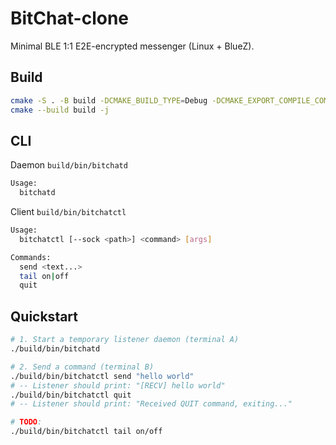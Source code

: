 # BitChat-clone

Minimal BLE 1:1 E2E-encrypted messenger (Linux + BlueZ).

## Build

```bash
cmake -S . -B build -DCMAKE_BUILD_TYPE=Debug -DCMAKE_EXPORT_COMPILE_COMMANDS=ON
cmake --build build -j
```

## CLI

Daemon `build/bin/bitchatd`

```bash
Usage:
  bitchatd
```

Client `build/bin/bitchatctl`

```bash
Usage:
  bitchatctl [--sock <path>] <command> [args]

Commands:
  send <text...>
  tail on|off
  quit
```

## Quickstart

```bash
# 1. Start a temporary listener daemon (terminal A)
./build/bin/bitchatd

# 2. Send a command (terminal B)
./build/bin/bitchatctl send "hello world"
# -- Listener should print: "[RECV] hello world"
./build/bin/bitchatctl quit
# -- Listener should print: "Received QUIT command, exiting..."

# TODO:
./build/bin/bitchatctl tail on/off
```
